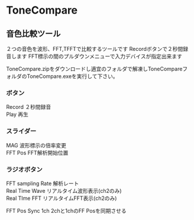 # ToneCompare
## 音色比較ツール

２つの音色を波形、FFT,TFFTで比較するツールです
Recordボタンで２秒間録音します
FFT標示の間のプルダウンメニューで入力デバイスが指定出来ます

ToneCompare.zipをダウンロードし適宜のフォルダで解凍しToneCompareフォルダのToneCompare.exeを実行して下さい。

### ボタン

Record  ２秒間録音  
Play    再生

### スライダー
MAG     波形標示の倍率変更  
FFT Pos FFT解析開始位置  

### ラジオボタン  
FFT sampling Rate   解析レート  
Real Time Wave      リアルタイム波形表示(ch2のみ)  
Real TIme FFT       リアルタイムFFT表示(ch2のみ)  

FFT Pos Sync 1ch    2chと1chのFF Posを同期させる




